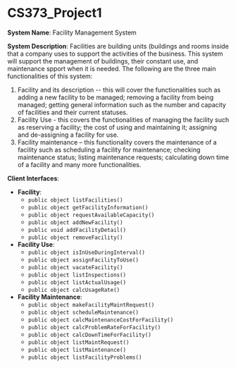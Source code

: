 # CS373_Project1**System Name**: Facility Management System**System Description**: Facilities are building units (buildings and rooms inside that a company uses to support the activities of the business. This system will support the management of buildings, their constant use, and maintenance spport when it is needed. The following are the three main functionalities of this system:1. Facility and its description -- this will cover the functionalities such as adding a new facility to be managed; removing a facility from being managed; getting general information such as the number and capacity of facilities and their current statuses.2. Facility Use - this covers the functionalities of managing the facility such as reserving a facility; the cost of using and maintaining it; assigning and de-assigning a facility for use.3. Facility maintenance – this functionality covers the maintenance of a facility such as scheduling a facility for maintenance; checking maintenance status; listing maintenance requests; calculating down time of a facility and many more functionalities.**Client Interfaces**:- **Facility**:	- `public object listFacilities()`	- `public object getFacilityInformation()`	- `public object requestAvailableCapacity()`	- `public object addNewFacility()`	- `public void addFacilityDetail()`	- `public object removeFacility()`- **Facility Use**:	- `public object isInUseDuringInterval()`	- `public object assignFacilityToUse()`	- `public object vacateFacility()`	- `public object listInspections()`	- `public object listActualUsage()`	- `public object calcUsageRate()`- **Facility Maintenance**:	- `public object makeFacilityMaintRequest()`	- `public object scheduleMaintenance()`	- `public object calcMaintenanceCostForFacility()`	- `public object calcProblemRateForFacility()`	- `public object calcDownTimeForFacility()`	- `public object listMaintRequest()`	- `public object listMaintenance()`	- `public object listFacilityProblems()`